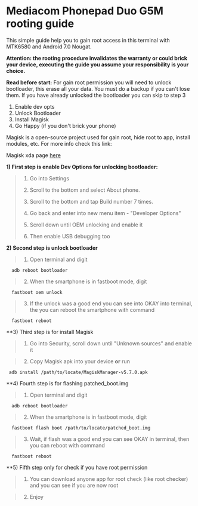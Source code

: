 # Mediacom Phonepad Duo G5M rooting guide


This simple guide help you to gain root access in this terminal with MTK6580 and Android 7.0 Nougat.

**Attention: the rooting procedure invalidates the warranty or could brick your device, executing the guide you assume your responsibility is your choice.**

**Read before start:** For gain root permission you will need to unlock bootloader, this erase all your data. You must do a backup if you can't lose them. If you have already unlocked the bootloader you can skip to step 3

1) Enable dev opts
2) Unlock Bootloader
3) Install Magisk 
4) Go Happy (if you don't brick your phone)

Magisk is a open-source project used for gain root, hide root to app, install modules, etc. For more info check this link:

Magisk xda page [here](https://forum.xda-developers.com/apps/magisk/official-magisk-v7-universal-systemless-t3473445)

**1) First step is enable Dev Options for unlocking bootloader:**

>  1) Go into Settings
>  
>  2) Scroll to the bottom and select About phone.
>  
>  3) Scroll to the bottom and tap Build number 7 times.
>  
>  4) Go back and enter into new menu item - "Developer Options"
>  
>  5) Scroll down until OEM unlocking and enable it
>
>  6) Then enable USB debugging too
  
**2) Second step is unlock bootloader**

>  1) Open terminal and digit
```
  adb reboot bootloader
```
>  2) When the smartphone is in fastboot mode, digit
```
  fastboot oem unlock
```
>  3) If the unlock was a good end you can see into OKAY into terminal, the you can reboot the smartphone with command
```
  fastboot reboot 
 ```
 
**3) Third step is for install Magisk

>  1) Go into Security, scroll down until "Unknown sources" and enable it
  
  
>  2) Copy Magisk apk into your device **or** run
 ```
  adb install /path/to/locate/MagiskManager-v5.7.0.apk
 ```
 
**4) Fourth step is for flashing patched_boot.img

>  1) Open terminal and digit
```
  adb reboot bootloader
```
>  2) When the smartphone is in fastboot mode, digit
```
  fastboot flash boot /path/to/locate/patched_boot.img
```
>  3) Wait, if flash was a good end you can see OKAY in terminal, then you can reboot with command
```
  fastboot reboot 
 ```
 
 **5) Fifth step only for check if you have root permission
 
 >  1) You can download anyone app for root check (like root checker) and you can see if you are now root
 
 >  2) Enjoy
